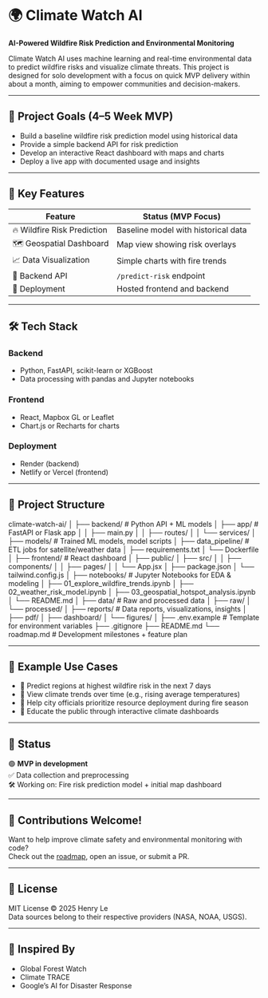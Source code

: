 # 🌍 Climate Watch AI

**AI-Powered Wildfire Risk Prediction and Environmental Monitoring**

Climate Watch AI uses machine learning and real-time environmental data to predict wildfire risks and visualize climate threats. This project is designed for solo development with a focus on quick MVP delivery within about a month, aiming to empower communities and decision-makers.

---

## 🚀 Project Goals (4–5 Week MVP)

- Build a baseline wildfire risk prediction model using historical data  
- Provide a simple backend API for risk prediction  
- Develop an interactive React dashboard with maps and charts  
- Deploy a live app with documented usage and insights  

---

## 🧠 Key Features

| Feature                     | Status (MVP Focus)                                |
|----------------------------|--------------------------------------------------|
| 🔥 Wildfire Risk Prediction | Baseline model with historical data              |
| 🗺️ Geospatial Dashboard      | Map view showing risk overlays                    |
| 📈 Data Visualization        | Simple charts with fire trends                    |
| 📡 Backend API               | `/predict-risk` endpoint                          |
| 🚀 Deployment                | Hosted frontend and backend                        |

---

## 🛠️ Tech Stack

### Backend
- Python, FastAPI, scikit-learn or XGBoost  
- Data processing with pandas and Jupyter notebooks

### Frontend
- React, Mapbox GL or Leaflet  
- Chart.js or Recharts for charts

### Deployment
- Render (backend)  
- Netlify or Vercel (frontend)

---

## 📁 Project Structure


climate-watch-ai/
│
├── backend/                    # Python API + ML models
│   ├── app/                    # FastAPI or Flask app
│   │   ├── main.py
│   │   ├── routes/
│   │   └── services/
│   ├── models/                 # Trained ML models, model scripts
│   ├── data_pipeline/          # ETL jobs for satellite/weather data
│   ├── requirements.txt
│   └── Dockerfile
│
├── frontend/                   # React dashboard
│   ├── public/
│   ├── src/
│   │   ├── components/
│   │   ├── pages/
│   │   └── App.jsx
│   ├── package.json
│   └── tailwind.config.js
│
├── notebooks/                  # Jupyter Notebooks for EDA & modeling
│   ├── 01_explore_wildfire_trends.ipynb
│   ├── 02_weather_risk_model.ipynb
│   ├── 03_geospatial_hotspot_analysis.ipynb
│   └── README.md
│
├── data/                       # Raw and processed data
│   ├── raw/
│   └── processed/
│
├── reports/                    # Data reports, visualizations, insights
│   ├── pdf/
│   ├── dashboard/
│   └── figures/
│
├── .env.example                # Template for environment variables
├── .gitignore
├── README.md
└── roadmap.md                  # Development milestones + feature plan

---

## 🧪 Example Use Cases

- 🌲 Predict regions at highest wildfire risk in the next 7 days
- 🧭 View climate trends over time (e.g., rising average temperatures)
- 🧹 Help city officials prioritize resource deployment during fire season
- 📣 Educate the public through interactive climate dashboards

---

## 📌 Status

🟢 **MVP in development**  
✅ Data collection and preprocessing  
🛠️ Working on: Fire risk prediction model + initial map dashboard

---

## 🙌 Contributions Welcome!

Want to help improve climate safety and environmental monitoring with code?  
Check out the [roadmap](./roadmap.md), open an issue, or submit a PR.

---

## 📜 License

MIT License © 2025 Henry Le  
Data sources belong to their respective providers (NASA, NOAA, USGS).

---

## 🌱 Inspired By

- Global Forest Watch
- Climate TRACE
- Google’s AI for Disaster Response